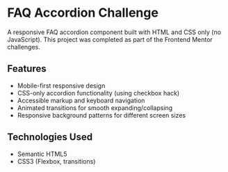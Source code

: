 # FAQ Accordion Challenge

A responsive FAQ accordion component built with HTML and CSS only (no JavaScript). This project was completed as part of the Frontend Mentor challenges.

## Features

- Mobile-first responsive design
- CSS-only accordion functionality (using checkbox hack)
- Accessible markup and keyboard navigation
- Animated transitions for smooth expanding/collapsing
- Responsive background patterns for different screen sizes

## Technologies Used

- Semantic HTML5
- CSS3 (Flexbox, transitions)
